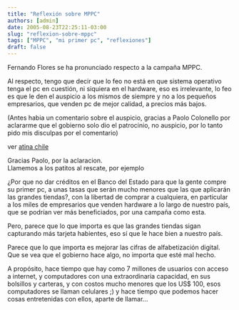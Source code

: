 ```yaml
---
title: "Reflexión sobre MPPC"
authors: [admin]
date: 2005-08-23T22:25:11-03:00
slug: "reflexion-sobre-mppc"
tags: ["MPPC", "mi primer pc", "reflexiones"]
draft: false
---
```


Fernando Flores se ha pronunciado respecto a la campaña MPPC.

Al respecto, tengo que decir que lo feo no está en que sistema operativo
tenga el pc en cuestión, ni siquiera en el hardware, eso es irrelevante,
lo feo es que le den el auspicio a los mismos de siempre y no a los
pequeños empresarios, que venden pc de mejor calidad, a precios más
bajos.

(Antes habia un comentario sobre el auspicio, gracias a Paolo Colonello
por aclararme que el gobierno solo dio el patrocinio, no auspicio, por
lo tanto pido mis disculpas por el comentario)

ver [atina chile](http://www.atinachile.cl/node/3436)

Gracias Paolo, por la aclaracion.\
Llamemos a los patitos al rescate, por ejemplo

¿Por que no dar créditos en el Banco del Estado para que la gente compre
su primer pc, a unas tasas que serán mucho menores que las que aplicarán
las grandes tiendas?, con la libertad de comprar a cualquiera, en
particular a los miles de empresarios que venden hardware a lo largo de
nuestro país, que se podrían ver más beneficiados, por una campaña como
esta.

Pero, parece que lo que importa es que las grandes tiendas sigan
capturando más tarjeta habientes, eso sí que le hace bien a nuestro
país.

Parece que lo que importa es mejorar las cifras de alfabetización
digital. Que se vea que el gobierno hace algo, no importa que esté mal
hecho.

A propósito, hace tiempo que hay como 7 millones de usuarios con acceso
a internet, y computadores con una extraordinaria capacidad, en sus
bolsillos y carteras, y con costos mucho menores que los US\$ 100, esos
computadores se llaman celulares ;) y hace tiempo que podemos hacer
cosas entretenidas con ellos, aparte de llamar\...
